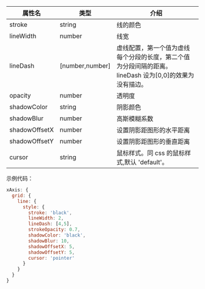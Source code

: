 <!--线条样式-->

| 属性名        | 类型            | 介绍                                                                                                   |
| ------------- | --------------- | ------------------------------------------------------------------------------------------------------ |
| stroke        | string          | 线的颜色                                                                                               |
| lineWidth     | number          | 线宽                                                                                                   |
| lineDash      | [number,number] | 虚线配置，第一个值为虚线每个分段的长度，第二个值为分段间隔的距离。lineDash 设为[0,0]的效果为没有描边。 |
| opacity       | number          | 透明度                                                                                                 |
| shadowColor   | string          | 阴影颜色                                                                                               |
| shadowBlur    | number          | 高斯模糊系数                                                                                           |
| shadowOffsetX | number          | 设置阴影距图形的水平距离                                                                               |
| shadowOffsetY | number          | 设置阴影距图形的垂直距离                                                                               |
| cursor        | string          | 鼠标样式。同 css 的鼠标样式,默认 'default'。                                                           |

示例代码：

```js
xAxis: {
  grid: {
    line: {
      style: {
        stroke: 'black',
        lineWidth: 2,
        lineDash: [4,5],
        strokeOpacity: 0.7,
        shadowColor: 'black',
        shadowBlur: 10,
        shadowOffsetX: 5,
        shadowOffsetY: 5,
        cursor: 'pointer'
      }
    }
  }
}
```
